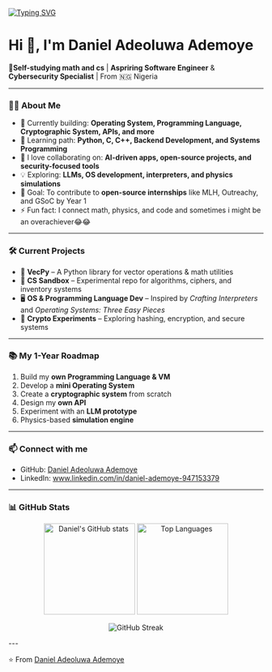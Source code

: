 [![Typing SVG](https://readme-typing-svg.demolab.com?font=Fira+Code&pause=1000&color=FF0000&center=true&vCenter=true&width=800&lines=Hi%2C+I'm+Daniel+Adeoluwa+Ademoye;Self+studying+Math+and+computer+science;Aspiring+Software+Engineer;Cybersecurity+Enthusiast;Lifelong+Learner+%26+Innovator)](https://git.io/typing-svg)


# Hi 👋, I'm Daniel Adeoluwa Ademoye

🚀**Self-studying math and cs** | **Aspriring Software Engineer** & **Cybersecurity Specialist** | From 🇳🇬 Nigeria  

---

### 👨‍💻 About Me  
- 🔭 Currently building: **Operating System, Programming Language, Cryptographic System, APIs, and more**  
- 🌱 Learning path: **Python, C, C++, Backend Development, and Systems Programming**  
- 👯 I love collaborating on: **AI-driven apps, open-source projects, and security-focused tools**  
- 💡 Exploring: **LLMs, OS development, interpreters, and physics simulations**  
- 🎯 Goal: To contribute to **open-source internships** like MLH, Outreachy, and GSoC by Year 1  
- ⚡ Fun fact: I connect math, physics, and code and sometimes i might be an overachiever😂😂

---

### 🛠️ Current Projects  
- 🧮 **VecPy** – A Python library for vector operations & math utilities  
- 🧩 **CS Sandbox** – Experimental repo for algorithms, ciphers, and inventory systems  
- 🖥️ **OS & Programming Language Dev** – Inspired by *Crafting Interpreters* and *Operating Systems: Three Easy Pieces*  
- 🔐 **Crypto Experiments** – Exploring hashing, encryption, and secure systems  

---

### 📚 My 1-Year Roadmap  
1. Build my **own Programming Language & VM**  
2. Develop a **mini Operating System**  
3. Create a **cryptographic system** from scratch  
4. Design my **own API**  
5. Experiment with an **LLM prototype**  
6. Physics-based **simulation engine**  

---

### 📫 Connect with me  
- GitHub: [Daniel Adeoluwa Ademoye](https://github.com/Ade20boss)  
- LinkedIn: www.linkedin.com/in/daniel-ademoye-947153379

---

### 📊 GitHub Stats  

<p align="center">
  <img src="https://github-readme-stats.vercel.app/api?username=Ade20boss&show_icons=true&theme=radical&hide_border=true" alt="Daniel's GitHub stats" height="180px"/>
  <img src="https://github-readme-stats.vercel.app/api/top-langs/?username=Ade20boss&layout=compact&theme=radical&hide_border=true" alt="Top Languages" height="180px"/>
</p>

<p align="center">
  <img src="https://github-readme-streak-stats.herokuapp.com?user=Ade20boss&theme=radical&hide_border=true" alt="GitHub Streak"/>
</p>
---

⭐ From [Daniel Adeoluwa Ademoye ](https://github.com/Ade20boss)  
